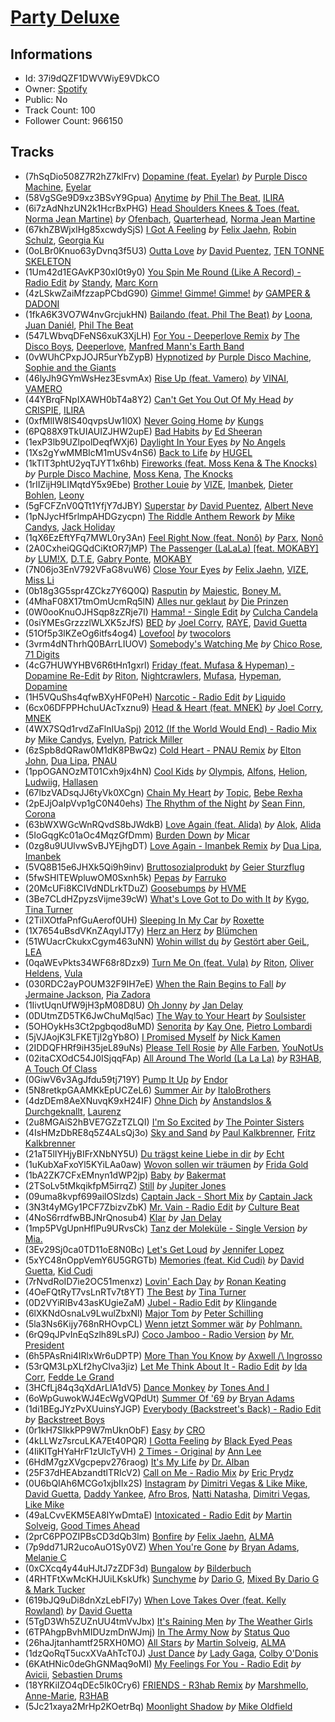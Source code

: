 # [Party Deluxe](https://open.spotify.com/playlist/37i9dQZF1DWVWiyE9VDkCO)
## Informations
<!-- META_BEGIN -->
- Id: 37i9dQZF1DWVWiyE9VDkCO
- Owner: [Spotify](https://open.spotify.com/user/spotify)
- Public: No
- Track Count: 100
- Follower Count: 966150
<!-- META_END -->


## Tracks
<!-- TRACK_LIST_BEGIN -->
- (7hSqDio508Z7R2hZ7klFrv) [Dopamine (feat. Eyelar)](https://open.spotify.com/track/7hSqDio508Z7R2hZ7klFrv) *by* [Purple Disco Machine](https://open.spotify.com/artist/2WBJQGf1bT1kxuoqziH5g4), [Eyelar](https://open.spotify.com/artist/3u4qXYRgHgU7YtjZt9sduX)
- (58VgSGe9D9xz3BSvY9Gpua) [Anytime](https://open.spotify.com/track/58VgSGe9D9xz3BSvY9Gpua) *by* [Phil The Beat](https://open.spotify.com/artist/35pKZ36ma78w8aE467fRO9), [ILIRA](https://open.spotify.com/artist/6mzs66iVW15C5iLt0JLt41)
- (6i7zAdNhzUN2k1HcrBxPHG) [Head Shoulders Knees & Toes (feat. Norma Jean Martine)](https://open.spotify.com/track/6i7zAdNhzUN2k1HcrBxPHG) *by* [Ofenbach](https://open.spotify.com/artist/4AKwRarlmsUlLjIwt38NLw), [Quarterhead](https://open.spotify.com/artist/2h6hAChW74hB9HvrNoK1RY), [Norma Jean Martine](https://open.spotify.com/artist/2fsk4VlJdNF6G8cCMDrrzB)
- (67khZBWjxlHg85xcwdySjS) [I Got A Feeling](https://open.spotify.com/track/67khZBWjxlHg85xcwdySjS) *by* [Felix Jaehn](https://open.spotify.com/artist/4bL2B6hmLlMWnUEZnorEtG), [Robin Schulz](https://open.spotify.com/artist/3t5xRXzsuZmMDkQzgOX35S), [Georgia Ku](https://open.spotify.com/artist/5mYakBbBzPMQTfkVMIgiDM)
- (0oLBr0Knuo63yDvnq3f5U3) [Outta Love](https://open.spotify.com/track/0oLBr0Knuo63yDvnq3f5U3) *by* [David Puentez](https://open.spotify.com/artist/4gSsv9FQDyXx0GUkZYha7v), [TEN TONNE SKELETON](https://open.spotify.com/artist/1xTbla5aaPQxFEMr11yxTA)
- (1Um42d1EGAvKP30xI0t9y0) [You Spin Me Round (Like A Record) - Radio Edit](https://open.spotify.com/track/1Um42d1EGAvKP30xI0t9y0) *by* [Standy](https://open.spotify.com/artist/6v8wyMs1hKeRXrwJF6DVtu), [Marc Korn](https://open.spotify.com/artist/2ds47hSr82tLZR2kS5aNdt)
- (4zLSkwZaiMfzzapPCbdG90) [Gimme! Gimme! Gimme!](https://open.spotify.com/track/4zLSkwZaiMfzzapPCbdG90) *by* [GAMPER & DADONI](https://open.spotify.com/artist/6HQ6vf4AloXyVNdyJhrX1J)
- (1fkA6K3VO7W4nvGrcjukHN) [Bailando (feat. Phil The Beat)](https://open.spotify.com/track/1fkA6K3VO7W4nvGrcjukHN) *by* [Loona](https://open.spotify.com/artist/7ugN9bU7x54gVI2295brJF), [Juan Daniél](https://open.spotify.com/artist/5WW37hDz5ZbsDIEPfuKvLh), [Phil The Beat](https://open.spotify.com/artist/35pKZ36ma78w8aE467fRO9)
- (547LWbvqDFeNS6xuK3XjLH) [For You - Deeperlove Remix](https://open.spotify.com/track/547LWbvqDFeNS6xuK3XjLH) *by* [The Disco Boys](https://open.spotify.com/artist/0suokA0Exjok9HBfB0Oc3X), [Deeperlove](https://open.spotify.com/artist/2NJXWjY61CLRVARkqDJeRm), [Manfred Mann's Earth Band](https://open.spotify.com/artist/2utNxkLhreF1oIfO8kQT3q)
- (0vWUhCPxpJOJR5urYbZypB) [Hypnotized](https://open.spotify.com/track/0vWUhCPxpJOJR5urYbZypB) *by* [Purple Disco Machine](https://open.spotify.com/artist/2WBJQGf1bT1kxuoqziH5g4), [Sophie and the Giants](https://open.spotify.com/artist/4FrXHrpbDLNyO3pbVv8RmF)
- (46lyJh9GYmWsHez3EsvmAx) [Rise Up (feat. Vamero)](https://open.spotify.com/track/46lyJh9GYmWsHez3EsvmAx) *by* [VINAI](https://open.spotify.com/artist/4mrBetqy378Jf1y6NLszlx), [VAMERO](https://open.spotify.com/artist/74GrV01oFcjJdLHCF9MWhr)
- (44YBrqFNpIXAWH0bT4a8Y2) [Can't Get You Out Of My Head](https://open.spotify.com/track/44YBrqFNpIXAWH0bT4a8Y2) *by* [CRISPIE](https://open.spotify.com/artist/0FsniWxk7B9Y5rOYxRrqiL), [ILIRA](https://open.spotify.com/artist/6mzs66iVW15C5iLt0JLt41)
- (0xfMlIW8lS40qvpsUw1l0X) [Never Going Home](https://open.spotify.com/track/0xfMlIW8lS40qvpsUw1l0X) *by* [Kungs](https://open.spotify.com/artist/7keGfmQR4X5w0two1xKZ7d)
- (6PQ88X9TkUIAUIZJHW2upE) [Bad Habits](https://open.spotify.com/track/6PQ88X9TkUIAUIZJHW2upE) *by* [Ed Sheeran](https://open.spotify.com/artist/6eUKZXaKkcviH0Ku9w2n3V)
- (1exP3lb9UZlpolDeqfWXj6) [Daylight In Your Eyes](https://open.spotify.com/track/1exP3lb9UZlpolDeqfWXj6) *by* [No Angels](https://open.spotify.com/artist/3MzJcP62FVm6yKcprsiT7r)
- (1Xs2gYwMMBIcM1mUSv4nS6) [Back to Life](https://open.spotify.com/track/1Xs2gYwMMBIcM1mUSv4nS6) *by* [HUGEL](https://open.spotify.com/artist/5PlfkPxwCpRRWQJBxCa0By)
- (1kTlT3phtU2yqTJYT1x6hb) [Fireworks (feat. Moss Kena & The Knocks)](https://open.spotify.com/track/1kTlT3phtU2yqTJYT1x6hb) *by* [Purple Disco Machine](https://open.spotify.com/artist/2WBJQGf1bT1kxuoqziH5g4), [Moss Kena](https://open.spotify.com/artist/2u6jNcpusijFS6ZzuWRwMv), [The Knocks](https://open.spotify.com/artist/2x7EATekOPhFGRx3syMGEC)
- (1rIIZijH9LIMqtdY5x9Ebe) [Brother Louie](https://open.spotify.com/track/1rIIZijH9LIMqtdY5x9Ebe) *by* [VIZE](https://open.spotify.com/artist/09agIJMxCD2k87ys9Al0f0), [Imanbek](https://open.spotify.com/artist/5rGrDvrLOV2VV8SCFVGWlj), [Dieter Bohlen](https://open.spotify.com/artist/7z56WnIZOTB7LcEt7tg9sx), [Leony](https://open.spotify.com/artist/2NpPlwwDVYR5dIj0F31EcC)
- (5gFCFZnV0QTt1YfjY7dJBY) [Superstar](https://open.spotify.com/track/5gFCFZnV0QTt1YfjY7dJBY) *by* [David Puentez](https://open.spotify.com/artist/4gSsv9FQDyXx0GUkZYha7v), [Albert Neve](https://open.spotify.com/artist/4qq3Lutu3o965YhHUsnyDC)
- (1pNJycHf5rlmpAHDGzycpn) [The Riddle Anthem Rework](https://open.spotify.com/track/1pNJycHf5rlmpAHDGzycpn) *by* [Mike Candys](https://open.spotify.com/artist/24Sxfn1uAoJmuR9N72drt9), [Jack Holiday](https://open.spotify.com/artist/64yON9pK0j392YkionGKAF)
- (1qX6EzEftYFq7MWL0ry3An) [Feel Right Now (feat. Nonô)](https://open.spotify.com/track/1qX6EzEftYFq7MWL0ry3An) *by* [Parx](https://open.spotify.com/artist/2C45tSmv4vJEa6zD0aSwtO), [Nonô](https://open.spotify.com/artist/2izgj6WOKJsuCRCQUKOoVO)
- (2A0CxheiQGQdCiKtOR7jMP) [The Passenger (LaLaLa) [feat. MOKABY]](https://open.spotify.com/track/2A0CxheiQGQdCiKtOR7jMP) *by* [LUM!X](https://open.spotify.com/artist/0TKFPt9w0AAEnhB9bd0pLy), [D.T.E](https://open.spotify.com/artist/72HNCRVjK93J4ZnCY8rb1q), [Gabry Ponte](https://open.spotify.com/artist/5ENS85nZShljwNgg4wFD7D), [MOKABY](https://open.spotify.com/artist/3AXI2Qfty5IVrmtQzi8weo)
- (7N06jo3EnV792VFaG8vuW6) [Close Your Eyes](https://open.spotify.com/track/7N06jo3EnV792VFaG8vuW6) *by* [Felix Jaehn](https://open.spotify.com/artist/4bL2B6hmLlMWnUEZnorEtG), [VIZE](https://open.spotify.com/artist/09agIJMxCD2k87ys9Al0f0), [Miss Li](https://open.spotify.com/artist/04HqRx07Bv9gh7rsrMTqs7)
- (0b18g3G5spr4ZCkz7Y6Q0Q) [Rasputin](https://open.spotify.com/track/0b18g3G5spr4ZCkz7Y6Q0Q) *by* [Majestic](https://open.spotify.com/artist/6QMABvTzixnxzsLYyhqRxI), [Boney M.](https://open.spotify.com/artist/54R6Y0I7jGUCveDTtI21nb)
- (4MhaF08X17tmOmUcmRq5lN) [Alles nur geklaut](https://open.spotify.com/track/4MhaF08X17tmOmUcmRq5lN) *by* [Die Prinzen](https://open.spotify.com/artist/7F0bQWvv3rfV3EubmoQlwZ)
- (0W0ooKnuOJHSqp8zZRje7I) [Hamma! - Single Edit](https://open.spotify.com/track/0W0ooKnuOJHSqp8zZRje7I) *by* [Culcha Candela](https://open.spotify.com/artist/3gemH8D6fpu12DmTmUZYAL)
- (0siYMEsGrzzzlWLXK5zJfS) [BED](https://open.spotify.com/track/0siYMEsGrzzzlWLXK5zJfS) *by* [Joel Corry](https://open.spotify.com/artist/6DgP9otnZw5z6daOntINxp), [RAYE](https://open.spotify.com/artist/5KKpBU5eC2tJDzf0wmlRp2), [David Guetta](https://open.spotify.com/artist/1Cs0zKBU1kc0i8ypK3B9ai)
- (51Of5p3lKZeOg6itfs4og4) [Lovefool](https://open.spotify.com/track/51Of5p3lKZeOg6itfs4og4) *by* [twocolors](https://open.spotify.com/artist/7ACEUD7UsmmXrnj4OLt8f9)
- (3vrm4dNThrhQ0BArrLIUOV) [Somebody's Watching Me](https://open.spotify.com/track/3vrm4dNThrhQ0BArrLIUOV) *by* [Chico Rose](https://open.spotify.com/artist/5OdVywqKqyCWwfE2fZb7IX), [71 Digits](https://open.spotify.com/artist/7rYojRyXBLPrX6UWfnAkaC)
- (4cG7HUWYHBV6R6tHn1gxrl) [Friday (feat. Mufasa & Hypeman) - Dopamine Re-Edit](https://open.spotify.com/track/4cG7HUWYHBV6R6tHn1gxrl) *by* [Riton](https://open.spotify.com/artist/7i9j813KFoSBMldGqlh2Z1), [Nightcrawlers](https://open.spotify.com/artist/1gALaWbNDnwS2ECV09sn2A), [Mufasa](https://open.spotify.com/artist/23rdR5gsZI5BqncTEKLtDU), [Hypeman](https://open.spotify.com/artist/0SSgGgCftrslhyAEDEDdim), [Dopamine](https://open.spotify.com/artist/3Edve4VIATi0OZngclQlkN)
- (1H5VQuShs4qfwBXyHF0PeH) [Narcotic - Radio Edit](https://open.spotify.com/track/1H5VQuShs4qfwBXyHF0PeH) *by* [Liquido](https://open.spotify.com/artist/0wgLwvDNCHdJ9FblyyD4Dc)
- (6cx06DFPPHchuUAcTxznu9) [Head & Heart (feat. MNEK)](https://open.spotify.com/track/6cx06DFPPHchuUAcTxznu9) *by* [Joel Corry](https://open.spotify.com/artist/6DgP9otnZw5z6daOntINxp), [MNEK](https://open.spotify.com/artist/7uMh23xWiuR7zsNkuNcm2G)
- (4WX7SQd1rvdZaFlnIUaSpj) [2012 (If the World Would End) - Radio Mix](https://open.spotify.com/track/4WX7SQd1rvdZaFlnIUaSpj) *by* [Mike Candys](https://open.spotify.com/artist/24Sxfn1uAoJmuR9N72drt9), [Evelyn](https://open.spotify.com/artist/5zntHEBXOIjmsrPNkdPz12), [Patrick Miller](https://open.spotify.com/artist/3tPUjzychwThvfKUGhlQL2)
- (6zSpb8dQRaw0M1dK8PBwQz) [Cold Heart - PNAU Remix](https://open.spotify.com/track/6zSpb8dQRaw0M1dK8PBwQz) *by* [Elton John](https://open.spotify.com/artist/3PhoLpVuITZKcymswpck5b), [Dua Lipa](https://open.spotify.com/artist/6M2wZ9GZgrQXHCFfjv46we), [PNAU](https://open.spotify.com/artist/6n28c9qs9hNGriNa72b26u)
- (1ppOGANOzMT01Cxh9jx4hN) [Cool Kids](https://open.spotify.com/track/1ppOGANOzMT01Cxh9jx4hN) *by* [Olympis](https://open.spotify.com/artist/23xCxwjg6Bqwm7rh6n9Kjd), [Alfons](https://open.spotify.com/artist/5f5mH9BDkeyXmDbzevu38d), [Helion](https://open.spotify.com/artist/05GSra7vTwr8o54Brzp2nA), [Ludwiig](https://open.spotify.com/artist/7oKBrJAYHGk7dib8rWGwCR), [Hallasen](https://open.spotify.com/artist/0stEc1T1y9bWD4BKxyqd1C)
- (67lbzVADsqJJ6tyVk0XCgn) [Chain My Heart](https://open.spotify.com/track/67lbzVADsqJJ6tyVk0XCgn) *by* [Topic](https://open.spotify.com/artist/0u6GtibW46tFX7koQ6uNJZ), [Bebe Rexha](https://open.spotify.com/artist/64M6ah0SkkRsnPGtGiRAbb)
- (2pEJjOaIpVvp1gC0N40ehs) [The Rhythm of the Night](https://open.spotify.com/track/2pEJjOaIpVvp1gC0N40ehs) *by* [Sean Finn](https://open.spotify.com/artist/5xUacP1mVGfiY7Zr9RskmS), [Corona](https://open.spotify.com/artist/26T6b8maqEVltcmE4kSDUl)
- (63bWXWGcWnRQvdS8bJWdkB) [Love Again (feat. Alida)](https://open.spotify.com/track/63bWXWGcWnRQvdS8bJWdkB) *by* [Alok](https://open.spotify.com/artist/0NGAZxHanS9e0iNHpR8f2W), [Alida](https://open.spotify.com/artist/1kiq2kUV0cbLUhJsr7cpW0)
- (5IoGqgKc01aOc4MqzGfDmm) [Burden Down](https://open.spotify.com/track/5IoGqgKc01aOc4MqzGfDmm) *by* [Micar](https://open.spotify.com/artist/3QqlKdJRY4IqUry390xfvJ)
- (0zg8u9UUlvwSvBJYEjhgDT) [Love Again - Imanbek Remix](https://open.spotify.com/track/0zg8u9UUlvwSvBJYEjhgDT) *by* [Dua Lipa](https://open.spotify.com/artist/6M2wZ9GZgrQXHCFfjv46we), [Imanbek](https://open.spotify.com/artist/5rGrDvrLOV2VV8SCFVGWlj)
- (5VQ8B15e6JHXk5Qi9h9inv) [Bruttosozialprodukt](https://open.spotify.com/track/5VQ8B15e6JHXk5Qi9h9inv) *by* [Geier Sturzflug](https://open.spotify.com/artist/3vQGJGekBpxyOrob92qTcE)
- (5fwSHlTEWpluwOM0Sxnh5k) [Pepas](https://open.spotify.com/track/5fwSHlTEWpluwOM0Sxnh5k) *by* [Farruko](https://open.spotify.com/artist/329e4yvIujISKGKz1BZZbO)
- (20McUFi8KCIVdNDLrkTDuZ) [Goosebumps](https://open.spotify.com/track/20McUFi8KCIVdNDLrkTDuZ) *by* [HVME](https://open.spotify.com/artist/2o08sCWF5yyo2G4DCiT7T9)
- (3Be7CLdHZpyzsVijme39cW) [What's Love Got to Do with It](https://open.spotify.com/track/3Be7CLdHZpyzsVijme39cW) *by* [Kygo](https://open.spotify.com/artist/23fqKkggKUBHNkbKtXEls4), [Tina Turner](https://open.spotify.com/artist/1zuJe6b1roixEKMOtyrEak)
- (2TiIXOtfaPnfGuAerof0UH) [Sleeping In My Car](https://open.spotify.com/track/2TiIXOtfaPnfGuAerof0UH) *by* [Roxette](https://open.spotify.com/artist/2SHhfs4BiDxGQ3oxqf0UHY)
- (1X7654uBsdVKnZAqyIJT7y) [Herz an Herz](https://open.spotify.com/track/1X7654uBsdVKnZAqyIJT7y) *by* [Blümchen](https://open.spotify.com/artist/1Wch8598BBzU0zVBtcCFJh)
- (51WUacrCkukxCgym463uNN) [Wohin willst du](https://open.spotify.com/track/51WUacrCkukxCgym463uNN) *by* [Gestört aber GeiL](https://open.spotify.com/artist/7KAGJwWQQui8b0uqwXRkSr), [LEA](https://open.spotify.com/artist/5Yo5iU2nf4H41waPl4ZnS1)
- (0qaWEvPkts34WF68r8Dzx9) [Turn Me On (feat. Vula)](https://open.spotify.com/track/0qaWEvPkts34WF68r8Dzx9) *by* [Riton](https://open.spotify.com/artist/7i9j813KFoSBMldGqlh2Z1), [Oliver Heldens](https://open.spotify.com/artist/5nki7yRhxgM509M5ADlN1p), [Vula](https://open.spotify.com/artist/6YqhcZlSE8ugUcmoHLw9gz)
- (030RDC2ayPOUM32F9IH7eE) [When the Rain Begins to Fall](https://open.spotify.com/track/030RDC2ayPOUM32F9IH7eE) *by* [Jermaine Jackson](https://open.spotify.com/artist/1VDurPMbOKrNU8mcMP4X1P), [Pia Zadora](https://open.spotify.com/artist/4xOk8sG1KBfhKhR4BOq7Mc)
- (1IivtUqnUfW9jH3pM08D8U) [Oh Jonny](https://open.spotify.com/track/1IivtUqnUfW9jH3pM08D8U) *by* [Jan Delay](https://open.spotify.com/artist/4KivBMgSnZ7hCDfPm46fKc)
- (0DUtmZD5TK6JwChuMql5ac) [The Way to Your Heart](https://open.spotify.com/track/0DUtmZD5TK6JwChuMql5ac) *by* [Soulsister](https://open.spotify.com/artist/051LEaPnq5bbqCtEEowPgZ)
- (5OHOykHs3Ct2pgbqod8uMD) [Senorita](https://open.spotify.com/track/5OHOykHs3Ct2pgbqod8uMD) *by* [Kay One](https://open.spotify.com/artist/6VjbeCqoayiHYnefrisskv), [Pietro Lombardi](https://open.spotify.com/artist/387fj6TuPJ3y2H8ViAm6r0)
- (5jVJAojK3LFKETjI2gYb8O) [I Promised Myself](https://open.spotify.com/track/5jVJAojK3LFKETjI2gYb8O) *by* [Nick Kamen](https://open.spotify.com/artist/05GsKvp0yKuCyWQMsPAAmB)
- (2IDDQFHRf9iH35jeL89uNs) [Please Tell Rosie](https://open.spotify.com/track/2IDDQFHRf9iH35jeL89uNs) *by* [Alle Farben](https://open.spotify.com/artist/61ipISvUVa5LkJlKZnm3Oo), [YouNotUs](https://open.spotify.com/artist/67ghKnycRX6VM1xfqJSMlH)
- (02itaCXOdC54J0ISjqqFAp) [All Around The World (La La La)](https://open.spotify.com/track/02itaCXOdC54J0ISjqqFAp) *by* [R3HAB](https://open.spotify.com/artist/6cEuCEZu7PAE9ZSzLLc2oQ), [A Touch Of Class](https://open.spotify.com/artist/5wTdspmxzb8V4ZjvDodpBo)
- (0GiwV6v3AgJfdu59tj719Y) [Pump It Up](https://open.spotify.com/track/0GiwV6v3AgJfdu59tj719Y) *by* [Endor](https://open.spotify.com/artist/6F3vLfyutkUhpM50G84eMt)
- (5N8retkpGAAMKkEpUCZeL6) [Summer Air](https://open.spotify.com/track/5N8retkpGAAMKkEpUCZeL6) *by* [ItaloBrothers](https://open.spotify.com/artist/5nkYRuiIHg2xXHFC8bfosJ)
- (4dzDEm8AeXNuvqK9xH24IF) [Ohne Dich](https://open.spotify.com/track/4dzDEm8AeXNuvqK9xH24IF) *by* [Anstandslos & Durchgeknallt](https://open.spotify.com/artist/5R8zS6ofKclznKk3ffudoO), [Laurenz](https://open.spotify.com/artist/2SxLNXXcBhIYkH8EkSfJm5)
- (2u8MGAiS2hBVE7GZzTZLQI) [I'm So Excited](https://open.spotify.com/track/2u8MGAiS2hBVE7GZzTZLQI) *by* [The Pointer Sisters](https://open.spotify.com/artist/2kreKea2n96dXjcyAU9j5N)
- (4IsHMzDbRE8q5Z4ALsQj3o) [Sky and Sand](https://open.spotify.com/track/4IsHMzDbRE8q5Z4ALsQj3o) *by* [Paul Kalkbrenner](https://open.spotify.com/artist/0rasA5Z5h1ITtHelCpfu9R), [Fritz Kalkbrenner](https://open.spotify.com/artist/08Ut1tYxtmgIInVyQqohkM)
- (21aT5lIYHjyBIFrXNbNY5U) [Du trägst keine Liebe in dir](https://open.spotify.com/track/21aT5lIYHjyBIFrXNbNY5U) *by* [Echt](https://open.spotify.com/artist/6zjMMh0ijUZ0dr6w2Pfe9P)
- (1uKubXaFxoYl5KYiLAa0aw) [Wovon sollen wir träumen](https://open.spotify.com/track/1uKubXaFxoYl5KYiLAa0aw) *by* [Frida Gold](https://open.spotify.com/artist/1Q229kIsASlkUb3VBeQmIL)
- (1bA2ZK7CFxEMnyn1dWP2jp) [Baby](https://open.spotify.com/track/1bA2ZK7CFxEMnyn1dWP2jp) *by* [Bakermat](https://open.spotify.com/artist/3MyFDtqB80WZvbtCZRsekM)
- (2TSoLv5tMkqikfpM5irrqZ) [Still](https://open.spotify.com/track/2TSoLv5tMkqikfpM5irrqZ) *by* [Jupiter Jones](https://open.spotify.com/artist/0V9oHfk0CZIiedKP4TSTBL)
- (09uma8kvpf699ailOSlzds) [Captain Jack - Short Mix](https://open.spotify.com/track/09uma8kvpf699ailOSlzds) *by* [Captain Jack](https://open.spotify.com/artist/1b81zU0IfjHE8krv2IZ0Hf)
- (3N3t4yMGy1PCF7ZbizvZbK) [Mr. Vain - Radio Edit](https://open.spotify.com/track/3N3t4yMGy1PCF7ZbizvZbK) *by* [Culture Beat](https://open.spotify.com/artist/0BZ3BHzfYwpd3k5TDnvAz8)
- (4NoS6rrdfwBBJNrQnosub4) [Klar](https://open.spotify.com/track/4NoS6rrdfwBBJNrQnosub4) *by* [Jan Delay](https://open.spotify.com/artist/4KivBMgSnZ7hCDfPm46fKc)
- (1mp5PVgUpnHflPu9URvsCk) [Tanz der Moleküle - Single Version](https://open.spotify.com/track/1mp5PVgUpnHflPu9URvsCk) *by* [Mia.](https://open.spotify.com/artist/0ZSqrPwtvermKlwdjEAmjn)
- (3Ev29Sj0ca0TD11oE8N0Bc) [Let's Get Loud](https://open.spotify.com/track/3Ev29Sj0ca0TD11oE8N0Bc) *by* [Jennifer Lopez](https://open.spotify.com/artist/2DlGxzQSjYe5N6G9nkYghR)
- (5xYC48nOppVemY6U5GRGTb) [Memories (feat. Kid Cudi)](https://open.spotify.com/track/5xYC48nOppVemY6U5GRGTb) *by* [David Guetta](https://open.spotify.com/artist/1Cs0zKBU1kc0i8ypK3B9ai), [Kid Cudi](https://open.spotify.com/artist/0fA0VVWsXO9YnASrzqfmYu)
- (7rNvdRoID7ie2OC51menxz) [Lovin' Each Day](https://open.spotify.com/track/7rNvdRoID7ie2OC51menxz) *by* [Ronan Keating](https://open.spotify.com/artist/3nlHsNqwCSvT988ZfSW1Yh)
- (4OeFQtRyT7vsLnRTv7t8YT) [The Best](https://open.spotify.com/track/4OeFQtRyT7vsLnRTv7t8YT) *by* [Tina Turner](https://open.spotify.com/artist/1zuJe6b1roixEKMOtyrEak)
- (0D2VYiRlBv43asKUgieZaM) [Jubel - Radio Edit](https://open.spotify.com/track/0D2VYiRlBv43asKUgieZaM) *by* [Klingande](https://open.spotify.com/artist/1L9i6qZYIGQedgM9QLSyzb)
- (6lXKNdOsnaLv9LwulZbxNl) [Major Tom](https://open.spotify.com/track/6lXKNdOsnaLv9LwulZbxNl) *by* [Peter Schilling](https://open.spotify.com/artist/7ip3CWlgPZbQHvgJpmcGSS)
- (5la3Ns6Kijy768nRHOvpCL) [Wenn jetzt Sommer wär](https://open.spotify.com/track/5la3Ns6Kijy768nRHOvpCL) *by* [Pohlmann.](https://open.spotify.com/artist/1dV2H8r14HI6oAV7lkN8mL)
- (6rQ9qJPvInEqSzlh89LsPJ) [Coco Jamboo - Radio Version](https://open.spotify.com/track/6rQ9qJPvInEqSzlh89LsPJ) *by* [Mr. President](https://open.spotify.com/artist/7KBkgunlONG7LPxs93pgpp)
- (6h5PAsRni4IRlxWr6uDPTP) [More Than You Know](https://open.spotify.com/track/6h5PAsRni4IRlxWr6uDPTP) *by* [Axwell /\ Ingrosso](https://open.spotify.com/artist/2XnBwblw31dfGnspMIwgWz)
- (53rQM3LpXLf2hyClva3jiz) [Let Me Think About It - Radio Edit](https://open.spotify.com/track/53rQM3LpXLf2hyClva3jiz) *by* [Ida Corr](https://open.spotify.com/artist/30ut8L4gmEz4vNr1zNhpbh), [Fedde Le Grand](https://open.spotify.com/artist/7dc6hUwyuIhrZdh80eaCEE)
- (3HCfLj84q3qXdArLlA1dV5) [Dance Monkey](https://open.spotify.com/track/3HCfLj84q3qXdArLlA1dV5) *by* [Tones And I](https://open.spotify.com/artist/2NjfBq1NflQcKSeiDooVjY)
- (6oWpGuwokWJ4EcWgVQPdUt) [Summer Of '69](https://open.spotify.com/track/6oWpGuwokWJ4EcWgVQPdUt) *by* [Bryan Adams](https://open.spotify.com/artist/3Z02hBLubJxuFJfhacLSDc)
- (1di1BEgJYzPvXUuinsYJGP) [Everybody (Backstreet's Back) - Radio Edit](https://open.spotify.com/track/1di1BEgJYzPvXUuinsYJGP) *by* [Backstreet Boys](https://open.spotify.com/artist/5rSXSAkZ67PYJSvpUpkOr7)
- (0r1kH7SIkkPP9W7mUknObF) [Easy](https://open.spotify.com/track/0r1kH7SIkkPP9W7mUknObF) *by* [CRO](https://open.spotify.com/artist/3utZ2yeQk0Z3BCOBWP7Vlu)
- (4kLLWz7srcuLKA7Et40PQR) [I Gotta Feeling](https://open.spotify.com/track/4kLLWz7srcuLKA7Et40PQR) *by* [Black Eyed Peas](https://open.spotify.com/artist/1yxSLGMDHlW21z4YXirZDS)
- (4IiKITgHYaHrF1zUlcTyVH) [2 Times - Original](https://open.spotify.com/track/4IiKITgHYaHrF1zUlcTyVH) *by* [Ann Lee](https://open.spotify.com/artist/1EN7GOzx8aDpiIbVVmQaaC)
- (6HdM7gzXVgcpepv276raog) [It's My Life](https://open.spotify.com/track/6HdM7gzXVgcpepv276raog) *by* [Dr. Alban](https://open.spotify.com/artist/6BkcAbUkfIBM4XudxieMq8)
- (25F37dHEAbzandtlTRIcV2) [Call on Me - Radio Mix](https://open.spotify.com/track/25F37dHEAbzandtlTRIcV2) *by* [Eric Prydz](https://open.spotify.com/artist/5sm0jQ1mq0dusiLtDJ2b4R)
- (0U6bQIAh6MCGo1xjbIIx2S) [Instagram](https://open.spotify.com/track/0U6bQIAh6MCGo1xjbIIx2S) *by* [Dimitri Vegas & Like Mike](https://open.spotify.com/artist/73jBynjsVtofjRpdpRAJGk), [David Guetta](https://open.spotify.com/artist/1Cs0zKBU1kc0i8ypK3B9ai), [Daddy Yankee](https://open.spotify.com/artist/4VMYDCV2IEDYJArk749S6m), [Afro Bros](https://open.spotify.com/artist/3wtMPMvPtiFylbnNXF6CAj), [Natti Natasha](https://open.spotify.com/artist/1GDbiv3spRmZ1XdM1jQbT7), [Dimitri Vegas](https://open.spotify.com/artist/2HkAI0YrEcgoR8QdaURqhO), [Like Mike](https://open.spotify.com/artist/4pwXiI7Z5ZStkgKowZyoKi)
- (49aLCvvEKM5EA8IYwDmtaE) [Intoxicated - Radio Edit](https://open.spotify.com/track/49aLCvvEKM5EA8IYwDmtaE) *by* [Martin Solveig](https://open.spotify.com/artist/1bj5GrcLom5gZFF5t949Xl), [Good Times Ahead](https://open.spotify.com/artist/6M7RdR9ZP52h2mfNLmiHtU)
- (2prC6PPOZIPBsCD3dQb3lm) [Bonfire](https://open.spotify.com/track/2prC6PPOZIPBsCD3dQb3lm) *by* [Felix Jaehn](https://open.spotify.com/artist/4bL2B6hmLlMWnUEZnorEtG), [ALMA](https://open.spotify.com/artist/6c0mTNAxJxlp9HpKTUZwA8)
- (7p9dd71JR2ucoAuO1Sy0VZ) [When You're Gone](https://open.spotify.com/track/7p9dd71JR2ucoAuO1Sy0VZ) *by* [Bryan Adams](https://open.spotify.com/artist/3Z02hBLubJxuFJfhacLSDc), [Melanie C](https://open.spotify.com/artist/60vX3zLcdKRXvKLITVh5Df)
- (0xCXcq4y44uHJtJ7zZDF3d) [Bungalow](https://open.spotify.com/track/0xCXcq4y44uHJtJ7zZDF3d) *by* [Bilderbuch](https://open.spotify.com/artist/2ErWLckuGFl84nGmg5fwyG)
- (4RHTFtXwMcKHJUiLKskUfk) [Sunchyme](https://open.spotify.com/track/4RHTFtXwMcKHJUiLKskUfk) *by* [Dario G](https://open.spotify.com/artist/3Eo78i1MPfle0XVjMvia8A), [Mixed By Dario G & Mark Tucker](https://open.spotify.com/artist/5ASwILlaGJeEU3mkUfhkM1)
- (619bJQ9uDi8dnXzLebFI7y) [When Love Takes Over (feat. Kelly Rowland)](https://open.spotify.com/track/619bJQ9uDi8dnXzLebFI7y) *by* [David Guetta](https://open.spotify.com/artist/1Cs0zKBU1kc0i8ypK3B9ai)
- (5TgD3Wh5ZUZnUU4tmVvJbx) [It's Raining Men](https://open.spotify.com/track/5TgD3Wh5ZUZnUU4tmVvJbx) *by* [The Weather Girls](https://open.spotify.com/artist/19xz1vcuKNjniGEftTOSSH)
- (6TPAhgpBvhMIDUzmDnWJmj) [In The Army Now](https://open.spotify.com/track/6TPAhgpBvhMIDUzmDnWJmj) *by* [Status Quo](https://open.spotify.com/artist/4gIdjgLlvgEOz7MexDZzpM)
- (26haJjtanhamtf25RXH0MO) [All Stars](https://open.spotify.com/track/26haJjtanhamtf25RXH0MO) *by* [Martin Solveig](https://open.spotify.com/artist/1bj5GrcLom5gZFF5t949Xl), [ALMA](https://open.spotify.com/artist/6c0mTNAxJxlp9HpKTUZwA8)
- (1dzQoRqT5ucxXVaAhTcT0J) [Just Dance](https://open.spotify.com/track/1dzQoRqT5ucxXVaAhTcT0J) *by* [Lady Gaga](https://open.spotify.com/artist/1HY2Jd0NmPuamShAr6KMms), [Colby O'Donis](https://open.spotify.com/artist/7fObcBw9VM3x7ntWKCYl0z)
- (6KAtHNic0deGhGNMaq9oMI) [My Feelings For You - Radio Edit](https://open.spotify.com/track/6KAtHNic0deGhGNMaq9oMI) *by* [Avicii](https://open.spotify.com/artist/1vCWHaC5f2uS3yhpwWbIA6), [Sebastien Drums](https://open.spotify.com/artist/0lHsjYcb3lGjkJQQqC6HVt)
- (18YRKiIZO4qDEc5Ik0Cry6) [FRIENDS - R3hab Remix](https://open.spotify.com/track/18YRKiIZO4qDEc5Ik0Cry6) *by* [Marshmello](https://open.spotify.com/artist/64KEffDW9EtZ1y2vBYgq8T), [Anne-Marie](https://open.spotify.com/artist/1zNqDE7qDGCsyzJwohVaoX), [R3HAB](https://open.spotify.com/artist/6cEuCEZu7PAE9ZSzLLc2oQ)
- (5Jc21xaya2MrHp2KOetrBq) [Moonlight Shadow](https://open.spotify.com/track/5Jc21xaya2MrHp2KOetrBq) *by* [Mike Oldfield](https://open.spotify.com/artist/562Od3CffWedyz2BbeYWVn)
<!-- TRACK_LIST_END -->
